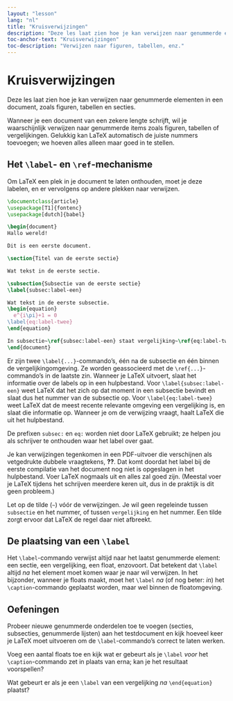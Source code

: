 ```yaml
---
layout: "lesson"
lang: "nl"
title: "Kruisverwijzingen"
description: "Deze les laat zien hoe je kan verwijzen naar genummerde elementen in een document, zoals figuren, tabellen en secties."
toc-anchor-text: "Kruisverwijzingen"
toc-description: "Verwijzen naar figuren, tabellen, enz."
---
```


# Kruisverwijzingen

<span
  class="summary">Deze les laat zien hoe je kan verwijzen naar genummerde elementen in een document, zoals figuren, tabellen en secties.</span>

Wanneer je een document van een zekere lengte schrijft, wil je waarschijnlijk verwijzen naar genummerde items zoals figuren, tabellen of vergelijkingen.
Gelukkig kan LaTeX automatisch de juiste nummers toevoegen; 
we hoeven alles alleen maar goed in te stellen.

## Het `\label`- en `\ref`-mechanisme

Om LaTeX een plek in je document te laten onthouden, moet je deze labelen, en er vervolgens op andere plekken naar verwijzen.

```latex
\documentclass{article}
\usepackage[T1]{fontenc}
\usepackage[dutch]{babel}

\begin{document}
Hallo wereld!

Dit is een eerste document.

\section{Titel van de eerste sectie}

Wat tekst in de eerste sectie.

\subsection{Subsectie van de eerste sectie}
\label{subsec:label-een}

Wat tekst in de eerste subsectie.
\begin{equation}
  e^{i\pi}+1 = 0
\label{eq:label-twee}
\end{equation}

In subsectie~\ref{subsec:label-een} staat vergelijking~\ref{eq:label-twee}.
\end{document}
```

Er zijn twee `\label{...}`-commando’s, één na de subsectie en één binnen de vergelijkingomgeving.
Ze worden geassocieerd met de `\ref{...}`-commando’s in de laatste zin.
Wanneer je LaTeX uitvoert, slaat het informatie over de labels op in een hulpbestand.
Voor `\label{subsec:label-een}` weet LaTeX dat het zich op dat moment in een subsectie bevindt en slaat dus het nummer van de subsectie op.
Voor `\label{eq:label-twee}` weet LaTeX dat de meest recente relevante omgeving een vergelijking is, en slaat die informatie op.
Wanneer je om de verwijzing vraagt, haalt LaTeX die uit het hulpbestand.

De prefixen `subsec:` en `eq:` worden niet door LaTeX gebruikt; 
ze helpen jou als schrijver te onthouden waar het label over gaat.

Je kan verwijzingen tegenkomen in een PDF-uitvoer die verschijnen als vetgedrukte dubbele vraagtekens, **??**.
Dat komt doordat het label bij de eerste compilatie van het document nog niet is opgeslagen in het hulpbestand.
Voer LaTeX nogmaals uit en alles zal goed zijn.
(Meestal voer je LaTeX tijdens het schrijven meerdere keren uit, dus in de praktijk is dit geen probleem.)

Let op de tilde (`~`) vóór de verwijzingen.
Je wil geen regeleinde tussen `subsectie` en het nummer, of tussen `vergelijking` en het nummer.
Een tilde zorgt ervoor dat LaTeX de regel daar niet afbreekt.

## De plaatsing van een `\label`

Het `\label`-commando verwijst altijd naar het laatst genummerde element: een sectie, een vergelijking, een float, enzovoort.
Dat betekent dat `\label` altijd _na_ het element moet komen waar je naar wil verwijzen.
In het bijzonder, wanneer je floats maakt, moet het `\label` _na_ (of nog beter: _in_) het `\caption`-commando geplaatst worden, maar wel binnen de floatomgeving.

## Oefeningen

Probeer nieuwe genummerde onderdelen toe te voegen (secties, subsecties, genummerde lijsten) aan het testdocument en kijk hoeveel keer je LaTeX moet uitvoeren om de `\label`-commando’s correct te laten werken.

Voeg een aantal floats toe en kijk wat er gebeurt als je `\label` _voor_ het `\caption`-commando zet in plaats van erna;
kan je het resultaat voorspellen?

Wat gebeurt er als je een `\label` van een vergelijking _na_ `\end{equation}` plaatst?
